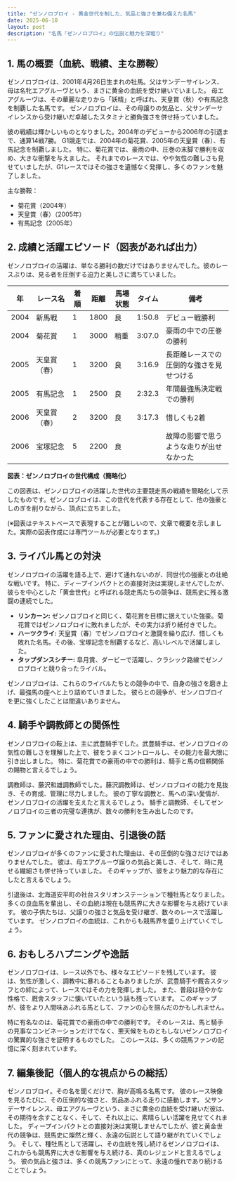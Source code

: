 ```yaml
---
title: "ゼンノロブロイ - 黄金世代を制した、気品と強さを兼ね備えた名馬"
date: 2025-06-10
layout: post
description: "名馬『ゼンノロブロイ』の伝説と魅力を深堀り"
---
```


## 1. 馬の概要（血統、戦績、主な勝鞍）

ゼンノロブロイは、2001年4月26日生まれの牡馬。父はサンデーサイレンス、母は名牝エアグルーヴという、まさに黄金の血統を受け継いでいました。  母エアグルーヴは、その華麗な走りから「妖精」と呼ばれ、天皇賞（秋）や有馬記念を制覇した名馬です。  ゼンノロブロイは、その母譲りの気品と、父サンデーサイレンスから受け継いだ卓越したスタミナと勝負強さを併せ持っていました。

彼の戦績は輝かしいものとなりました。2004年のデビューから2006年の引退まで、通算14戦7勝。  G1競走では、2004年の菊花賞、2005年の天皇賞（春）、有馬記念を制覇しました。  特に、菊花賞では、豪雨の中、圧巻の末脚で勝利を収め、大きな衝撃を与えました。  それまでのレースでは、やや気性の難しさも見せていましたが、G1レースではその強さを遺憾なく発揮し、多くのファンを魅了しました。


主な勝鞍：

* 菊花賞（2004年）
* 天皇賞（春）（2005年）
* 有馬記念（2005年）


## 2. 成績と活躍エピソード（図表があれば出力）

ゼンノロブロイの活躍は、単なる勝利の数だけではありませんでした。彼のレースぶりは、見る者を圧倒する迫力と美しさに満ちていました。

| 年 | レース名                | 着順 | 距離 | 馬場状態 | タイム       | 備考                                     |
|---|-------------------------|-----|-----|---------|-------------|-----------------------------------------|
| 2004 | 新馬戦                 | 1   | 1800 | 良       | 1:50.8      | デビュー戦勝利                             |
| 2004 | 菊花賞                 | 1   | 3000 | 稍重     | 3:07.0      | 豪雨の中での圧巻の勝利                     |
| 2005 | 天皇賞（春）             | 1   | 3200 | 良       | 3:16.9      | 長距離レースでの圧倒的な強さを見せつける |
| 2005 | 有馬記念               | 1   | 2500 | 良       | 2:32.3      | 年間最強馬決定戦での勝利                   |
| 2006 | 天皇賞（春）             | 2   | 3200 | 良       | 3:17.3      | 惜しくも2着                               |
| 2006 | 宝塚記念               | 5   | 2200 | 良       |             | 故障の影響で思うような走りが出せなかった     |


**図表：ゼンノロブロイの世代構成（簡略化）**

この図表は、ゼンノロブロイの活躍した世代の主要競走馬の戦績を簡略化して示したものです。ゼンノロブロイは、この世代を代表する存在として、他の強豪としのぎを削りながら、頂点に立ちました。


(※図表はテキストベースで表現することが難しいので、文章で概要を示しました。実際の図表作成には専門ツールが必要となります。)


## 3. ライバル馬との対決

ゼンノロブロイの活躍を語る上で、避けて通れないのが、同世代の強豪との壮絶な戦いです。  特に、ディープインパクトとの直接対決は実現しませんでしたが、彼らを中心とした「黄金世代」と呼ばれる競走馬たちの競争は、競馬史に残る激闘の連続でした。


* **リンカーン:**  ゼンノロブロイと同じく、菊花賞を目標に据えていた強豪。菊花賞ではゼンノロブロイに敗れましたが、その実力は折り紙付きでした。
* **ハーツクライ:**  天皇賞（春）でゼンノロブロイと激闘を繰り広げ、惜しくも敗れた名馬。その後、宝塚記念を制覇するなど、高いレベルで活躍しました。
* **タップダンスシチー:**  皐月賞、ダービーで活躍し、クラシック路線でゼンノロブロイと競り合ったライバル。


ゼンノロブロイは、これらのライバルたちとの競争の中で、自身の強さを磨き上げ、最強馬の座へと上り詰めていきました。  彼らとの競争が、ゼンノロブロイを更に強くしたことは間違いありません。


## 4. 騎手や調教師との関係性

ゼンノロブロイの鞍上は、主に武豊騎手でした。武豊騎手は、ゼンノロブロイの気性の難しさを理解した上で、彼をうまくコントロールし、その能力を最大限に引き出しました。  特に、菊花賞での豪雨の中での勝利は、騎手と馬の信頼関係の賜物と言えるでしょう。

調教師は、藤沢和雄調教師でした。藤沢調教師は、ゼンノロブロイの能力を見抜き、その育成、管理に尽力しました。  彼の丁寧な調教と、馬への深い愛情が、ゼンノロブロイの活躍を支えたと言えるでしょう。  騎手と調教師、そしてゼンノロブロイの三者の完璧な連携が、数々の勝利を生み出したのです。


## 5. ファンに愛された理由、引退後の話

ゼンノロブロイが多くのファンに愛された理由は、その圧倒的な強さだけではありませんでした。  彼は、母エアグルーヴ譲りの気品と美しさ、そして、時に見せる繊細さも併せ持っていました。  そのギャップが、彼をより魅力的な存在にしたと言えるでしょう。

引退後は、北海道安平町の社台スタリオンステーションで種牡馬となりました。  多くの良血馬を輩出し、その血統は現在も競馬界に大きな影響を与え続けています。  彼の子供たちは、父譲りの強さと気品を受け継ぎ、数々のレースで活躍しています。  ゼンノロブロイの血統は、これからも競馬界を盛り上げていくでしょう。


## 6. おもしろハプニングや逸話

ゼンノロブロイは、レース以外でも、様々なエピソードを残しています。  彼は、気性が激しく、調教中に暴れることもありましたが、武豊騎手や厩舎スタッフとの絆によって、レースではその力を発揮しました。  また、普段は穏やかな性格で、厩舎スタッフに懐いていたという話も残っています。  このギャップが、彼をより人間味あふれる馬として、ファンの心を掴んだのかもしれません。


特に有名なのは、菊花賞での豪雨の中での勝利です。  そのレースは、馬と騎手の見事なコンビネーションだけでなく、悪天候をものともしないゼンノロブロイの驚異的な強さを証明するものでした。  このレースは、多くの競馬ファンの記憶に深く刻まれています。


## 7. 編集後記（個人的な視点からの総括）

ゼンノロブロイ。その名を聞くだけで、胸が高鳴る名馬です。  彼のレース映像を見るたびに、その圧倒的な強さと、気品あふれる走りに感動します。  父サンデーサイレンス、母エアグルーヴという、まさに黄金の血統を受け継いだ彼は、その期待を余すことなく、そして、それ以上に、素晴らしい活躍を見せてくれました。  ディープインパクトとの直接対決は実現しませんでしたが、彼と黄金世代の競争は、競馬史に燦然と輝く、永遠の伝説として語り継がれていくでしょう。  そして、種牡馬として活躍し、その血統を残し続けるゼンノロブロイは、これからも競馬界に大きな影響を与え続ける、真のレジェンドと言えるでしょう。  彼の気品と強さは、多くの競馬ファンにとって、永遠の憧れであり続けることでしょう。
